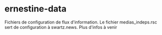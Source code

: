 # ernestine-data
Fichiers de configuration de flux d'information. Le fichier medias_indeps.rsc sert de configuration à swartz.news.
Plus d'infos à venir

